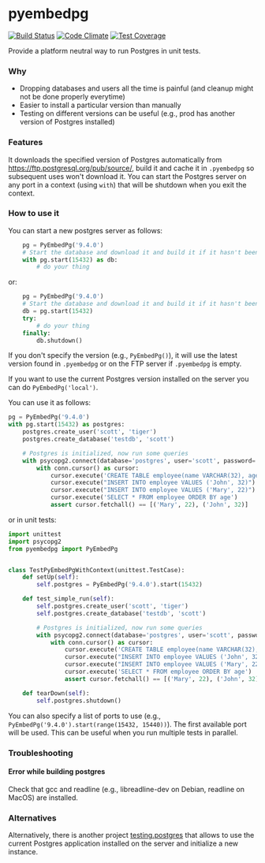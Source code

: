 pyembedpg
=========

[![Build Status](https://travis-ci.org/Simulmedia/pyembedpg.svg)](https://travis-ci.org/Simulmedia/pyembedpg)
[![Code Climate](https://codeclimate.com/github/Simulmedia/pyembedpg/badges/gpa.svg)](https://codeclimate.com/github/Simulmedia/pyembedpg)
[![Test Coverage](https://codeclimate.com/github/Simulmedia/pyembedpg/badges/coverage.svg)](https://codeclimate.com/github/Simulmedia/pyembedpg/coverage)

Provide a platform neutral way to run Postgres in unit tests.

### Why

- Dropping databases and users all the time is painful (and cleanup might not be done properly everytime)
- Easier to install a particular version than manually
- Testing on different versions can be useful (e.g., prod has another version of Postgres installed)

### Features

It downloads the specified version of Postgres automatically from https://ftp.postgresql.org/pub/source/,
build it and cache it in `.pyembedpg` so subsequent uses won't download it.
You can start the Postgres server on any port in a context (using `with`) that will be shutdown when you exit the context.


### How to use it

You can start a new postgres server as follows:
```python
    pg = PyEmbedPg('9.4.0')
    # Start the database and download it and build it if it hasn't been done so already
    with pg.start(15432) as db:
        # do your thing
```
or:
```python
    pg = PyEmbedPg('9.4.0')
    # Start the database and download it and build it if it hasn't been done so already
    db = pg.start(15432)
    try:
        # do your thing
    finally:
        db.shutdown()
```

If you don't specify the version (e.g., `PyEmbedPg()`), it will use the latest version found in `.pyembedpg` or on the FTP server if `.pyembedpg` is empty.

If you want to use the current Postgres version installed on the server you can do `PyEmbedPg('local')`.

You can use it as follows:
```python
pg = PyEmbedPg('9.4.0')
with pg.start(15432) as postgres:
    postgres.create_user('scott', 'tiger')
    postgres.create_database('testdb', 'scott')

    # Postgres is initialized, now run some queries
    with psycopg2.connect(database='postgres', user='scott', password='tiger', port=self.postgres.running_port) as conn:
        with conn.cursor() as cursor:
            cursor.execute('CREATE TABLE employee(name VARCHAR(32), age INT)')
            cursor.execute("INSERT INTO employee VALUES ('John', 32)")
            cursor.execute("INSERT INTO employee VALUES ('Mary', 22)")
            cursor.execute('SELECT * FROM employee ORDER BY age')
            assert cursor.fetchall() == [('Mary', 22), ('John', 32)]
```

or in unit tests:
```python
import unittest
import psycopg2
from pyembedpg import PyEmbedPg


class TestPyEmbedPgWithContext(unittest.TestCase):
    def setUp(self):
        self.postgres = PyEmbedPg('9.4.0').start(15432)

    def test_simple_run(self):
        self.postgres.create_user('scott', 'tiger')
        self.postgres.create_database('testdb', 'scott')

        # Postgres is initialized, now run some queries
        with psycopg2.connect(database='postgres', user='scott', password='tiger', port=self.postgres.running_port) as conn:
            with conn.cursor() as cursor:
                cursor.execute('CREATE TABLE employee(name VARCHAR(32), age INT)')
                cursor.execute("INSERT INTO employee VALUES ('John', 32)")
                cursor.execute("INSERT INTO employee VALUES ('Mary', 22)")
                cursor.execute('SELECT * FROM employee ORDER BY age')
                assert cursor.fetchall() == [('Mary', 22), ('John', 32)]

    def tearDown(self):
        self.postgres.shutdown()
```

You can also specify a list of ports to use (e.g., `PyEmbedPg('9.4.0').start(range(15432, 15440))`). The first available port will be used. This can be useful when you run multiple tests in parallel.

### Troubleshooting

#### Error while building postgres

Check that gcc and readline (e.g., libreadline-dev on Debian, readline on MacOS) are installed.

### Alternatives
Alternatively, there is another project [testing.postgres](https://github.com/tk0miya/testing.postgresql) that allows to use the current Postgres application
installed on the server and initialize a new instance.

